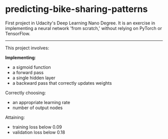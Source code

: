 # predicting-bike-sharing-patterns
First project in Udacity's Deep Learning Nano Degree. It is an exercise in implementing a neural network 'from scratch,' without relying on PyTorch or TensorFlow. 

---

This project involves: 

**Implementing**:
* a sigmoid function
* a forward pass 
* a single hidden layer
* a backward pass that correctly updates weights

Correctly choosing: 
* an appropriate learning rate 
* number of output nodes

Attaining:
* training loss below 0.09
* validation loss below 0.18
